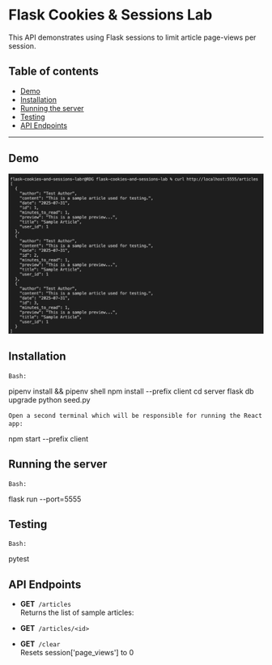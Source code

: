 # Flask Cookies & Sessions Lab

This API demonstrates using Flask sessions to limit article page-views per session.

## Table of contents

- [Demo](#demo)
- [Installation](#installation)
- [Running the server](#running-the-server)  
- [Testing](#testing)
- [API Endpoints](#api-endpoints)  

---

## Demo

![Demo](demo.png)

## Installation  

    Bash:
pipenv install && pipenv shell
npm install --prefix client
cd server
flask db upgrade
python seed.py

    Open a second terminal which will be responsible for running the React app:

npm start --prefix client

## Running the server

    Bash:
flask run --port=5555

## Testing

    Bash:
pytest

## API Endpoints

- **GET** `/articles`  
Returns the list of sample articles:

- **GET** `/articles/<id>`  

- **GET** `/clear`  
  Resets session['page_views'] to 0
